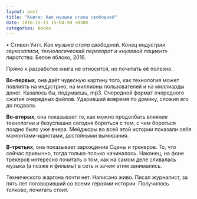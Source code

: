 ```yaml
---
layout: post
title: "Книги: Как музыка стала свободной"
date: 2016-12-11 15:04:50 +0300
categories: books
---
```

• Стивен Уитт. *Как музыка стала свободной. Конец индустрии звукозаписи, технологический переворот и «нулевой пациент» пиратства.* Белое яблоко, 2016.

Прямо к разработке книга не относится, но почитать её полезно.

**Во-первых**, она даёт чудесную картину того, как технология может повлиять на индустрию, на миллионы пользователей и на миллиарды денег. Казалось бы, подумаешь, mp3. Очередной формат очередного сжатия очередных файлов. Ударивший вовремя по домику, сложил его до подвала.

**Во-вторых**, она показывает то, как можно продолбать влияние технологии и безуспешно сегодня бороться с тем, с чем бороться поздно было уже вчера. Мейджоры во всей этой истории показали себя мамонтами-идиотами, достойными вымирания.

**В-третьих**, она показывает зарождение Сцены и трекеров. То, что сейчас привычно, тогда только-только начиналось. Наконец, на фоне трекеров интересно почитать о том, как на самом деле сливалась музыка (а позже и фильмы) в сеть и зачем этим занимались.

Технического жаргона почти нет. Написано живо. Писал журналист, за пять лет поговоривший со всеми героями истории. Получилось толково, почитать стоит.
